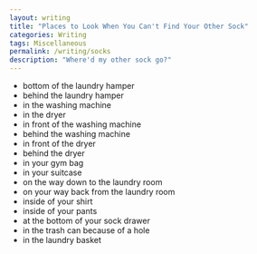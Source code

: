 ```yaml
---
layout: writing
title: "Places to Look When You Can't Find Your Other Sock"
categories: Writing
tags: Miscellaneous
permalink: /writing/socks
description: "Where'd my other sock go?"
---
```


<p></p>

* bottom of the laundry hamper
* behind the laundry hamper
* in the washing machine
* in the dryer
* in front of the washing machine
* behind the washing machine 
* in front of the dryer
* behind the dryer
* in your gym bag
* in your suitcase
* on the way down to the laundry room
* on your way back from the laundry room
* inside of your shirt
* inside of your pants
* at the bottom of your sock drawer
* in the trash can because of a hole
* in the laundry basket